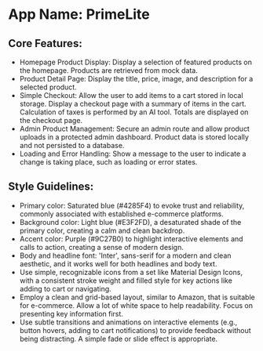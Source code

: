 # **App Name**: PrimeLite

## Core Features:

- Homepage Product Display: Display a selection of featured products on the homepage. Products are retrieved from mock data.
- Product Detail Page: Display the title, price, image, and description for a selected product.
- Simple Checkout: Allow the user to add items to a cart stored in local storage. Display a checkout page with a summary of items in the cart. Calculation of taxes is performed by an AI tool. Totals are displayed on the checkout page.
- Admin Product Management: Secure an admin route and allow product uploads in a protected admin dashboard. Product data is stored locally and not persisted to a database.
- Loading and Error Handling: Show a message to the user to indicate a change is taking place, such as loading or error states.

## Style Guidelines:

- Primary color: Saturated blue (#4285F4) to evoke trust and reliability, commonly associated with established e-commerce platforms.
- Background color: Light blue (#E3F2FD), a desaturated shade of the primary color, creating a calm and clean backdrop.
- Accent color: Purple (#9C27B0) to highlight interactive elements and calls to action, creating a sense of modern design.
- Body and headline font: 'Inter', sans-serif for a modern and clean aesthetic, and it works well for both headlines and body text.
- Use simple, recognizable icons from a set like Material Design Icons, with a consistent stroke weight and filled style for key actions like adding to cart or navigating.
- Employ a clean and grid-based layout, similar to Amazon, that is suitable for e-commerce. Allow a lot of white space to help readability. Focus on presenting key information first.
- Use subtle transitions and animations on interactive elements (e.g., button hovers, adding to cart notifications) to provide feedback without being distracting. A simple fade or slide effect is appropriate.